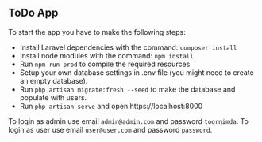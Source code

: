 ## ToDo App
To start the app you have to make the following steps:
- Install Laravel dependencies with the command: `composer install`
- Install node modules with the command: `npm install`
- Run `npm run prod` to compile the required resources
- Setup your own database settings in .env file (you might need to create an empty database).
- Run `php artisan migrate:fresh --seed` to make the database and populate with users.
- Run `php artisan serve` and open https://localhost:8000

To login as admin use email `admin@admin.com` and password `toornimda`.
To login as user use email `user@user.com` and password `password`.